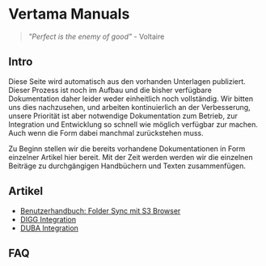 # Vertama Manuals

> _"Perfect is the enemy of good"_ - Voltaire

## Intro

Diese Seite wird automatisch aus den vorhanden Unterlagen publiziert. Dieser
Prozess ist noch im Aufbau und die bisher verfügbare Dokumentation daher leider
weder einheitlich noch vollständig. Wir bitten uns dies nachzusehen, und
arbeiten kontinuierlich an der Verbesserung, unsere Priorität ist aber
notwendige Dokumentation zum Betrieb, zur Integration und Entwicklung so
schnell wie möglich verfügbar zur machen. Auch wenn die Form dabei manchmal
zurückstehen muss.

Zu Beginn stellen wir die bereits vorhandene Dokumentationen in Form einzelner
Artikel hier bereit. Mit der Zeit werden werden wir die einzelnen Beiträge zu
durchgängigen Handbüchern und Texten zusammenfügen.

## Artikel
 
 - [Benutzerhandbuch: Folder Sync mit S3 Browser](folder-sync-handbuch.md)
 - [DIGG Integration](digg-integration.md)
 - [DUBA Integration](duba-integration.md)

## FAQ
